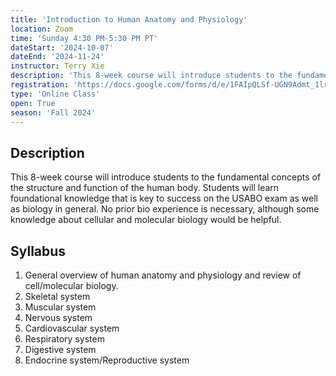 ```yaml
---
title: 'Introduction to Human Anatomy and Physiology'
location: Zoom
time: 'Sunday 4:30 PM-5:30 PM PT'
dateStart: '2024-10-07'
dateEnd: '2024-11-24'
instructor: Terry Xie
description: 'This 8-week course will introduce students to the fundamental concepts of the structure and function of the human body.'
registration: 'https://docs.google.com/forms/d/e/1FAIpQLSf-UGN9Admt_1lrVA2grNYzKOm_V-_uLMoixI22bYrOtlUJXg/viewform?usp=sharing'
type: 'Online Class'
open: True
season: 'Fall 2024'
---
```


## Description

This 8-week course will introduce students to the fundamental concepts of the structure and function of the human body. Students will learn foundational knowledge that is key to success on the USABO exam as well as biology in general. No prior bio experience is necessary, although some knowledge about cellular and molecular biology would be helpful.

## Syllabus

1. General overview of human anatomy and physiology and review of cell/molecular biology.
2. Skeletal system
3. Muscular system
4. Nervous system
5. Cardiovascular system
6. Respiratory system
7. Digestive system
8. Endocrine system/Reproductive system
